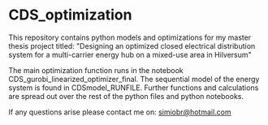 # CDS_optimization

This repository contains python models and optimizations for my master thesis project titled: "Designing an optimized closed electrical distribution system for a multi-carrier energy hub on a mixed-use area in Hilversum"

The main optimization function runs in the notebook CDS_gurobi_linearized_optimizer_final. The sequential model of the energy system is found in CDSmodel_RUNFILE.
Further functions and calculations are spread out over the rest of the python files and python notebooks.

If any questions arise please contact me on: simiobr@hotmail.com

